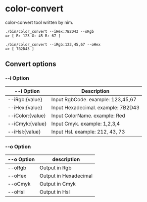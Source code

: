 # color-convert

color-convert tool written by nim.

```
./bin/color_convert --iHex:7B2D43 --oRgb
=> [ R: 123 G: 45 B: 67 ]

./bin/color_convert --iRgb:123,45,67 --oHex
=> [ 7B2D43 ]
```
## Convert options

### --i Option

| --i Option       | Description                        | 
| ---------------- | ---------------------------------- | 
| --iRgb:{value}   | Input RgbCode. example: 123,45,67  | 
| --iHex:{value}   | Input Hexadecimal. example: 7B2D43 | 
| --iColor:{value} | Input ColorName. example: Red      | 
| --iCmyk:{value}  | Input Cmyk. example: 1,2,3,4       | 
| --iHsl:{value}   | Input Hsl. example: 212, 43, 73    | 

### --o Option

| --o Option | description           | 
| ---------- | --------------------- | 
| --oRgb     | Output in Rgb         | 
| --oHex     | Output in Hexadecimal | 
| --oCmyk    | Output in Cmyk        | 
| --oHsl     | Output in Hsl         | 
